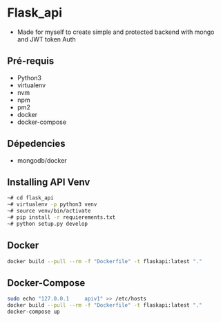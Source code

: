 # Flask_api

- Made for myself to create simple and protected backend with mongo and JWT token Auth

## Pré-requis 

 - Python3
 - virtualenv
 - nvm
 - npm
 - pm2
 - docker
 - docker-compose

## Dépedencies

 - mongodb/docker

## Installing API Venv

```bash
~# cd flask_api
~# virtualenv -p python3 venv
~# source venv/bin/activate
~# pip install -r requierements.txt
~# python setup.py develop
```

## Docker

```bash
docker build --pull --rm -f "Dockerfile" -t flaskapi:latest "."
```

## Docker-Compose

```bash
sudo echo "127.0.0.1     apiv1" >> /etc/hosts
docker build --pull --rm -f "Dockerfile" -t flaskapi:latest "."
docker-compose up
```